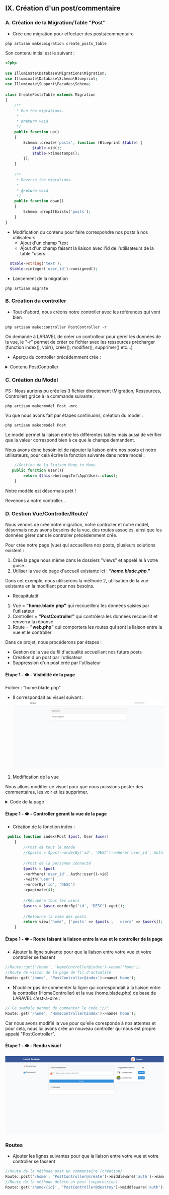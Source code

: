 ## IX. Création d'un post/commentaire

### A. Création de la Migration/Table "Post"

-   Crée une migration pour effectuer des posts/commentaire

```
php artisan make:migration create_posts_table
```

Son contenu initial est le suivant :

```php
<?php

use Illuminate\Database\Migrations\Migration;
use Illuminate\Database\Schema\Blueprint;
use Illuminate\Support\Facades\Schema;

class CreatePostsTable extends Migration
{
    /**
     * Run the migrations.
     *
     * @return void
     */
    public function up()
    {
        Schema::create('posts', function (Blueprint $table) {
            $table->id();
            $table->timestamps();
        });
    }

    /**
     * Reverse the migrations.
     *
     * @return void
     */
    public function down()
    {
        Schema::dropIfExists('posts');
    }
}

```

-   Modification du contenu pour faire correspondre nos posts à nos utilisateurs
    -   Ajout d'un champ "text
    -   Ajout d'un champ faisant la liaison avec l'id de l'utilisateurs de la table "users.

```php
  $table->string('text');
  $table->integer('user_id')->unsigned();
```

-   Lancement de la migration

```
php artisan migrate
```

### B. Création du controller

-   Tout d'abord, nous créons notre controller avec les références qui vont bien

```
php artisan make:controller PostController -r
```

<p>
    On demande à LARAVEL de créer un controlleur pour gérer les données de la vue, le "-r" permet de créer ce fichier avec les ressources précharger (function index(), voir(), créer(), modifier(), supprimer() etc...)
</p>

-   Aperçu du controller précédemment crée :

<details>
<summary>Contenu PostController</summary>

```php
<?php

namespace App\Http\Controllers;

use Illuminate\Http\Request;
use Illuminate\Support\Facades\Auth;
use App\Post;
use App\User;

class PostController extends Controller
{
    /**
     * Display a listing of the resource.
     *
     * @return \Illuminate\Http\Response
     */
    public function index()
    {
        //
    }

    /**
     * Show the form for creating a new resource.
     *
     * @return \Illuminate\Http\Response
     */
    public function create()
    {
        //
    }

    /**
     * Store a newly created resource in storage.
     *
     * @param  \Illuminate\Http\Request  $request
     * @return \Illuminate\Http\Response
     */
    public function store(Request $request)
    {
        //
    }

    /**
     * Display the specified resource.
     *
     * @param  int  $id
     * @return \Illuminate\Http\Response
     */
    public function show($id)
    {
        //
    }

    /**
     * Show the form for editing the specified resource.
     *
     * @param  int  $id
     * @return \Illuminate\Http\Response
     */
    public function edit($id)
    {
        //
    }

    /**
     * Update the specified resource in storage.
     *
     * @param  \Illuminate\Http\Request  $request
     * @param  int  $id
     * @return \Illuminate\Http\Response
     */
    public function update(Request $request, $id)
    {
        //
    }

    /**
     * Remove the specified resource from storage.
     *
     * @param  int  $id
     * @return \Illuminate\Http\Response
     */
    public function destroy($id)
    {
        //
    }
}

```

</details>

### C. Création du Model

PS : Nous aurions pu crée les 3 fichier directement (Migration, Ressources, Controller) grâce à la commande suivante :

```
php artisan make:model Post -mrc
```

Vu que nous avons fait par étapes continuons, création du model :

```
php artisan make:model Post
```

Le model permet la liaison entre les différentes tables mais aussi de vérifier que la valeur correspond bien à ce que le champs demandent.

Nous avons donc besoin ici de rajouter la liaison entre nos posts et notre utilisateurs, pour cela écrire la fonction suivante dans notre model :

```php
    //Gestion de la liaison Many to Many
   public function user(){
        return $this->belongsTo(\App\User::class);
    }
```

Notre modèle est désormais prêt !

Revenons a notre controller...

### D. Gestion Vue/Controller/Route/

<p>
    Nous venons de crée notre migration, notre controller et notre model, désormais nous avons besoins de la vue, des routes associés, ainsi que les données gérer dans le controller précédemment crée.
</p>

Pour crée notre page (vue) qui accueillera nos posts, plusieurs solutions existent :

1. Crée la page nous même dans le dossiers "views" et appelé le à votre guise.
2. Utiliser la vue de page d'accueil existante ici : **_"home.blade.php."_**

Dans cet exemple, nous utiliserons la méthode 2, utilisation de la vue existante en la modifiant pour nos besoins.

-   Récapitulatif

1. Vue = **"home.blade.php"** qui reccueillera les données saisies par l'utlisateur
2. Controller = **"PostController"** qui contrôlera les données reccueillit et renverra la réponse
3. Route = **"web.php"** qui comportera les routes qui sont la liaison entre la vue et le controller

Dans ce projet, nous procéderons par étapes :

-   Gestion de la vue du fil d'actualité accueillant nos futurs posts
-   Création d'un post par l'utlisateur
-   Suppression d'un post crée par l'utlisateur

#### Étape 1 - &#128065; - Visibilité de la page

Fichier : "home.blade.php"

-   Il correspondait au visuel suivant :
    ![Base-logged_in.png](Base-logged_in.png)

1.  Modification de la vue

Nous allons modifier ce visuel pour que nous puissions poster des commentaires, les voir et les supprimer.

<details>
<summary>Code de la page</summary>

```php
@extends('layouts.app')
@section('title')
Laravel Facebook - Home
@endsection
@section('content')
<div class="container">
    <div class="row justify-content-center">
        <div class="col-md-12">
            @if(session()->has('ok'))
            <div class="alert alert-success alert-dismissible">{!! session('ok') !!}</div>
            @endif


            <div class="d-flex">
                <div class="" style="width:20%;">
                    <p class="">

                        <img style="border-radius:50%; border:1px solid #DADDE1;" src="{{Auth::user()->avatar}}" alt=""
                            width="20"> {{Auth::user()->firstname}} {{Auth::user()->name}}
                    </p>
                    <div class="m-2">
                        <hr style="opacity:0;">
                    </div>
                    <p><img src="/img/logo_fil-actu.png" alt="" width="20"> Fil d'actualité</p>
                </div>
                <div class="mx-2" style="width:55%;">
                    <div class="card">
                        <div class="card-header">Créer une publication</div>
                        <div class="card-body p-0">
                            @if ($errors->any())
                            <div class="alert alert-danger">
                                <ul>
                                    @foreach ($errors->all() as $error)
                                    <li>{{ $error }}</li>
                                    @endforeach
                                </ul>
                            </div>
                            @endif
                            <div class="form-group m-2 ">
                                <form method="post" action="{{route('create.post')}}">
                                    <input type="hidden" name="user_id" value="{{ Auth::user()->id }}">
                                    <div class="d-flex">
                                        <div class="mr-2"><img style="border-radius:50%; border:1px solid #DADDE1;"
                                                src="{{Auth::user()->avatar}}" alt="" width="40"></div>
                                        <textarea name="text"
                                            class="form-control @error('text') is-invalid @enderror mb-2 border-0"
                                            placeholder="Que voulez-vous dire, {{Auth::user()->firstname}} ?" id="text"
                                            rows="1">{{ old('text') }}</textarea>
                                    </div>
                                    {{csrf_field()}}
                                    <div class="m-2">
                                        <hr>
                                    </div>
                                    <button href="#" class="btn btn-primary btn-sm btn-block" role="button"
                                        aria-pressed="true" type="submit">Publier</button>
                                </form>
                            </div>
                        </div>
                    </div>
                    <div class="card mt-2">
                        <div class="card-header">Fil d'actualité</div>
                        <div class="card-body outer">
                            @if($posts)
                            @foreach ($posts as $post)
                            @csrf
                            <div class="child border-bottom mb-2 pb-2">
                                <div class="mb-2 mr-2 float-left" style="width:80px;"><a
                                        href="{{ route('profil', $post->user->id) }}">
                                        <img class="m-auto rounded img-thumbnail" src="{{$post->user->getAvatar()}}"
                                            width="100%" height="100%">
                                    </a>
                                </div>
                                <div class="d-flex">
                                    <a href="{{ route('profil', $post->user->id) }}" class="mr-auto"
                                        style="text-decoration: none; color: inherit;">
                                        <div class="d-flex">
                                            <H5 class="font-weight-bold pr-2">{{$post->user->name}}</H5>
                                            <p>{{$post->user->pseudo}}</p>
                                        </div>
                                    </a>
                                    <form action="{{route('destroy.post', $post->id)}}" method="DELETE" id="myform">
                                        @if ($post->user->id === Auth::user()->id)
                                        <button type="submit" class="btn btn-outline-danger p-2" onclick="if(confirm('Voulez-vous vraiment supprimer ce post ?')){
                                                return true;}else{ return false;}">Supprimer</button>
                                        @endif
                                    </form>
                                </div>
                                <div class="d-flex">
                                    <p class="mr-auto w-70 text-info">
                                        {{$post->text }}
                                    </p>
                                    <p class="p-2 text-secondary font-italic">
                                        {{$post->created_at->locale('fr_FR')->diffForHumans()}}</p>
                                </div>
                            </div>
                            @endforeach
                            @endif
                            {{$posts->links()}}
                        </div>
                    </div>
                </div>
                <div class="card border-0 bg-light" style="width:25%;">
                    <div class="navbar px-0 bg-light" style="
    border-bottom: 1px solid lightgrey;">
                        <h6 class=" mt-2 pl-4">Suggestions d'amis ({{$users->count()-1}})
                        </h6>
                        <button class="navbar-toggler" type="button" data-toggle="collapse"
                            data-target="#navbarSupportedContent" aria-controls="navbarSupportedContent"
                            aria-expanded="false" aria-label="Toggle navigation">
                            <svg width="20" height="20" aria-hidden="true" focusable="false" data-prefix="fas"
                                data-icon="angle-down" class="svg-inline--fa fa-angle-down fa-w-10" role="img"
                                xmlns="http://www.w3.org/2000/svg" viewBox="0 0 320 512">
                                <path fill="currentColor"
                                    d="M143 352.3L7 216.3c-9.4-9.4-9.4-24.6 0-33.9l22.6-22.6c9.4-9.4 24.6-9.4 33.9 0l96.4 96.4 96.4-96.4c9.4-9.4 24.6-9.4 33.9 0l22.6 22.6c9.4 9.4 9.4 24.6 0 33.9l-136 136c-9.2 9.4-24.4 9.4-33.8 0z">
                                </path>
                            </svg>
                        </button>
                        <div class="collapse navbar-collapse bg-white p-2" id="navbarSupportedContent">
                            <div class="content">
                                @foreach ($users as $user)
                                @if ($user != Auth::user())
                                <div class="card-body d-flex p-0 pb-2">
                                    <a href="{{ route('profil', $user->id) }}" class="my-auto mr-auto"
                                        style="text-decoration: none; color: inherit;">
                                        <div class="d-flex">
                                            <img style="border-radius:50%; border:1px solid #DADDE1;"
                                                src="{{$user->avatar}}" alt="" width="40">
                                            <p class="p-2 my-auto">{{$user->firstname}}</p>
                                            <p class="my-auto">{{$user->name}}</p>
                                        </div>
                                    </a>
                                    <div class=" my-auto">
                                        @if($users == true)
                                        <a href="" class="btn btn-primary btn-sm" role="button"
                                            aria-pressed="true">Ajouter</a>
                                        @endif
                                    </div>
                                </div>
                                @endif
                                @endforeach
                            </div>
                        </div>
                    </div>
                </div>


            </div>


        </div>
    </div>
</div>
@endsection


```

</details>

#### Étape 1 - &#128065; - Controller gérant la vue de la page

-   Création de la fonction index :

```php
 public function index(Post $post, User $user)
    {
        //Post de tout le monde
        //$posts = $post->orderBy('id', 'DESC')->where('user_id', Auth::user()->id)->paginate(4);

        //Post de la personne connecté
        $posts = $post
        ->orWhere('user_id', Auth::user()->id)
        ->with('user')
        ->orderBy('id', 'DESC')
        ->paginate(4);

        //Récupère tous les users
        $users = $user->orderBy('id', 'DESC')->get();

        //Retourne la view des posts
        return view('home', ['posts' => $posts ,  'users' => $users]);
    }
```

#### Étape 1 - &#128065; - Route faisant la liaison entre la vue et le controller de la page

-   Ajouter la ligne suivante pour que la liaison entre votre vue et votre controller se fassent

```php
//Route::get('/home', 'HomeController@index')->name('home');
//Route de vision de la page de fil d'actualité
Route::get('/home', 'PostController@index')->name('home');
```

-   N'oublier pas de commenter la ligne qui correspondait à la liaison entre le controller (HomeController) et la vue (home.blade.php) de base de LARAVEL c'est-à-dire :

```php
// Ce symbole permet de commenter le code "//"
Route::get('/home', 'HomeController@index')->name('home');
```

Car nous avons modifié la vue pour qu'elle coresponde à nos attentes et pour cela, nous lui avons crée un nouveau controller qui nous est propre appelé "PostController".

#### Étape 1 - &#128065; - Rendu visuel

![FBL-page-home.png](FBL-page-home.png)

### Routes

-   Ajouter les lignes suivantes pour que la liaison entre votre vue et votre controller se fassent

```php
//Route de la méthode post un commentaire (création)
Route::post('/home', 'PostController@create')->middleware('auth')->name('create.post');
//Route de la méthode delete un post (suppression)
Route::get('/home/{id}', 'PostController@destroy')->middleware('auth')->name('destroy.post');
```
